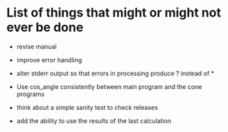 List of things that might or might not ever be done
===================================================

* revise manual

* improve error handling

* alter stderr output so that errors in processing produce ? instead of *

* Use cos_angle consistently between main program and the cone programs

* think about a simple sanity test to check releases

* add the ability to use the results of the last calculation